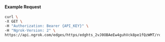 <!-- Code generated for API Clients. DO NOT EDIT. -->

#### Example Request

```bash
curl \
-X GET \
-H "Authorization: Bearer {API_KEY}" \
-H "Ngrok-Version: 2" \
https://api.ngrok.com/edges/https/edghts_2vJ0OBAeEw4guhVck8pe1fQzWMT/routes/edghtsrt_2vJ0O93smPNExiCuSYQbR4BKDxB/response_headers
```
